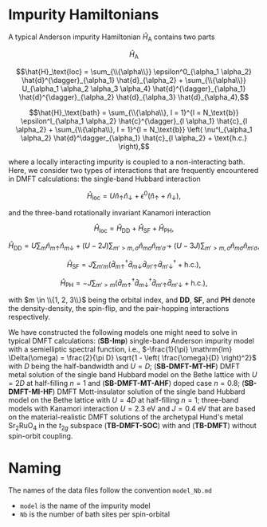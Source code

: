 # Impurity Hamiltonians

A typical Anderson impurity Hamiltonian $\hat{H}_{\text{A}}$ contains two parts

$$ \hat{H}_{\text{A}} $$

$$\hat{H}_\text{loc} = \sum_{\\{\alpha\\}} \epsilon^0_{\alpha_1 \alpha_2} \hat{d}^{\dagger}_{\alpha_1} \hat{d}_{\alpha_2} + \sum_{\\{\alpha\\}} U_{\alpha_1 \alpha_2 \alpha_3 \alpha_4} \hat{d}^{\dagger}_{\alpha_1} \hat{d}^{\dagger}_{\alpha_2} \hat{d}_{\alpha_3} \hat{d}_{\alpha_4},$$

$$\hat{H}_\text{bath} = \sum_{\\{\alpha\\}, l = 1}^{l = N_\text{b}} \epsilon^l_{\alpha_1 \alpha_2} \hat{c}^{\dagger}_{l \alpha_1} \hat{c}_{l \alpha_2} + \sum_{\\{\alpha\\}, l = 1}^{l = N_\text{b}} \left( \nu^l_{\alpha_1 \alpha_2} \hat{d}^\dagger_{\alpha_1} \hat{c}_{l \alpha_2} + \text{h.c.} \right),$$

where a locally interacting impurity is coupled to a non-interacting bath. Here, we consider two types of interactions that are frequently encountered in DMFT calculations: the single-band Hubbard interaction

$$\hat{H}_\text{loc} = U \hat{n}_{\uparrow} \hat{n}_{\downarrow} + \epsilon^0 \left( \hat{n}_{\uparrow} + \hat{n}_{\downarrow} \right),$$

and the three-band rotationally invariant Kanamori interaction

$$\hat{H}_\text{loc} = \hat{H}_\text{DD} + \hat{H}_\text{SF} +\hat{H}_\text{PH},$$

$$\hat{H}_\text{DD} = U \sum_m \hat{n}_{m \uparrow} \hat{n}_{m \downarrow} + (U - 2 J) \sum_{m' > m, \sigma} \hat{n}_{m \sigma} \hat{n}_{m' \bar{\sigma}} + (U - 3 J) \sum_{m' > m, \sigma} \hat{n}_{m \sigma} \hat{n}_{m' \sigma},$$

$$\hat{H}_\text{SF} = J \sum_{m' m} \left( \hat{d}^\dagger_{m \uparrow} \hat{d}_{m \downarrow} \hat{d}_{m' \uparrow} \hat{d}^\dagger_{m' \downarrow} + \text{h.c.} \right),$$

$$\hat{H}_\text{PH} = -J \sum_{m' > m} \left( \hat{d}^\dagger_{m \uparrow} \hat{d}^\dagger_{m \downarrow} \hat{d}_{m' \uparrow} \hat{d}_{m' \downarrow} + \text{h.c.} \right),$$

with $m \in \\{1, 2, 3\\}$ being the orbital index, and **DD**, **SF**, and **PH** denote the density-density, the spin-flip, and the pair-hopping interactions respectively.

We have constructed the following models one might need to solve in typical DMFT calculations:
(**SB-Imp**) single-band Anderson impurity model with a semielliptic spectral function, i.e., $-\frac{1}{\pi} \mathrm{Im} \Delta(\omega) = \frac{2}{\pi D} \sqrt{1 - \left( \frac{\omega}{D} \right)^2}$ with $D$ being the half-bandwidth and $U = D$;
(**SB-DMFT-MT-HF**) DMFT metal solution of the single band Hubbard model on the Bethe lattice with $U = 2 D$ at half-filling $n = 1$ and
(**SB-DMFT-MT-AHF**) doped case $n = 0.8$;
(**SB-DMFT-MI-HF**) DMFT Mott-insulator solution of the single band Hubbard model on the Bethe lattice with $U = 4 D$ at half-filling $n = 1$;
three-band models with Kanamori interaction $U = 2.3\ \text{eV}$ and $J = 0.4\ \text{eV}$ that are based on the material-realistic DMFT solutions of the archetypal Hund's metal Sr<sub>2</sub>RuO<sub>4</sub> in the $t_{2 g}$ subspace (**TB-DMFT-SOC**) with and (**TB-DMFT**) without spin-orbit coupling.

# Naming

The names of the data files follow the convention `model_Nb.md`

* `model` is the name of the impurity model
* `Nb` is the number of bath sites per spin-orbital
